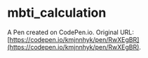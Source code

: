# mbti_calculation

A Pen created on CodePen.io. Original URL: [https://codepen.io/kmjnnhyk/pen/RwXEgBR](https://codepen.io/kmjnnhyk/pen/RwXEgBR).

